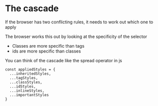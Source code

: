 # The cascade

If the browser has two conflicting rules, it needs to work out which one to apply

The browser works this out by looking at the specificity of the selector

- Classes are more specific than tags
- ids are more specific than classes

You can think of the cascade like the spread operator in js

```
const appliedStyles = {
  ...inheritedStyles,
  ...tagStyles,
  ...classStyles,
  ...idStyles,
  ...inlineStyles,
  ...importantStyles
}
```
